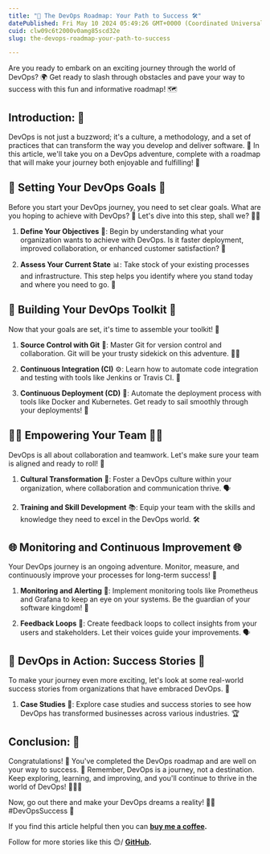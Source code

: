 ```yaml
---
title: "🚀 The DevOps Roadmap: Your Path to Success 🛠️"
datePublished: Fri May 10 2024 05:49:26 GMT+0000 (Coordinated Universal Time)
cuid: clw09c6t2000v0amg85scd32e
slug: the-devops-roadmap-your-path-to-success

---
```



Are you ready to embark on an exciting journey through the world of DevOps? 🌍 Get ready to slash through obstacles and pave your way to success with this fun and informative roadmap! 🗺️

## Introduction: 🌟

DevOps is not just a buzzword; it's a culture, a methodology, and a set of practices that can transform the way you develop and deliver software. 🚀 In this article, we'll take you on a DevOps adventure, complete with a roadmap that will make your journey both enjoyable and fulfilling! 🌈

## 🎯 Setting Your DevOps Goals 🎯

Before you start your DevOps journey, you need to set clear goals. What are you hoping to achieve with DevOps? 💭 Let's dive into this step, shall we? 🏊‍♂️

1. **Define Your Objectives** 🎯: Begin by understanding what your organization wants to achieve with DevOps. Is it faster deployment, improved collaboration, or enhanced customer satisfaction? 🚀
    
2. **Assess Your Current State** 📊: Take stock of your existing processes and infrastructure. This step helps you identify where you stand today and where you need to go. 🏁
    

## 🔧 Building Your DevOps Toolkit 🔧

Now that your goals are set, it's time to assemble your toolkit! 🧰

1. **Source Control with Git** 🐙: Master Git for version control and collaboration. Git will be your trusty sidekick on this adventure. 🦸‍♂️
    
2. **Continuous Integration (CI)** ⚙️: Learn how to automate code integration and testing with tools like Jenkins or Travis CI. 🤖
    
3. **Continuous Deployment (CD)** 🚢: Automate the deployment process with tools like Docker and Kubernetes. Get ready to sail smoothly through your deployments! 🌊
    

## 👩‍💻 Empowering Your Team 👨‍💻

DevOps is all about collaboration and teamwork. Let's make sure your team is aligned and ready to roll! 🤝

1. **Cultural Transformation** 🌟: Foster a DevOps culture within your organization, where collaboration and communication thrive. 🗣️
    
2. **Training and Skill Development** 📚: Equip your team with the skills and knowledge they need to excel in the DevOps world. 🛠️
    

## 🌐 Monitoring and Continuous Improvement 🌐

Your DevOps journey is an ongoing adventure. Monitor, measure, and continuously improve your processes for long-term success! 🔄

1. **Monitoring and Alerting** 🚨: Implement monitoring tools like Prometheus and Grafana to keep an eye on your systems. Be the guardian of your software kingdom! 👀
    
2. **Feedback Loops** 📢: Create feedback loops to collect insights from your users and stakeholders. Let their voices guide your improvements. 🗣️
    

## 🚀 DevOps in Action: Success Stories 🚀

To make your journey even more exciting, let's look at some real-world success stories from organizations that have embraced DevOps. 🌟

1. **Case Studies** 📖: Explore case studies and success stories to see how DevOps has transformed businesses across various industries. 🏆
    

## Conclusion: 🎉

Congratulations! 🎈 You've completed the DevOps roadmap and are well on your way to success. 🌟 Remember, DevOps is a journey, not a destination. Keep exploring, learning, and improving, and you'll continue to thrive in the world of DevOps! 🚀🌈🎉

Now, go out there and make your DevOps dreams a reality! 🌠✨ #DevOpsSuccess 🎯

If you find this article helpful then you can [**buy me a coffee**](https://www.buymeacoffee.com/harshhaareddy)**.**

Follow for more stories like this 😊/ [**GitHub**](https://github.com/NotHarshhaa)**.**